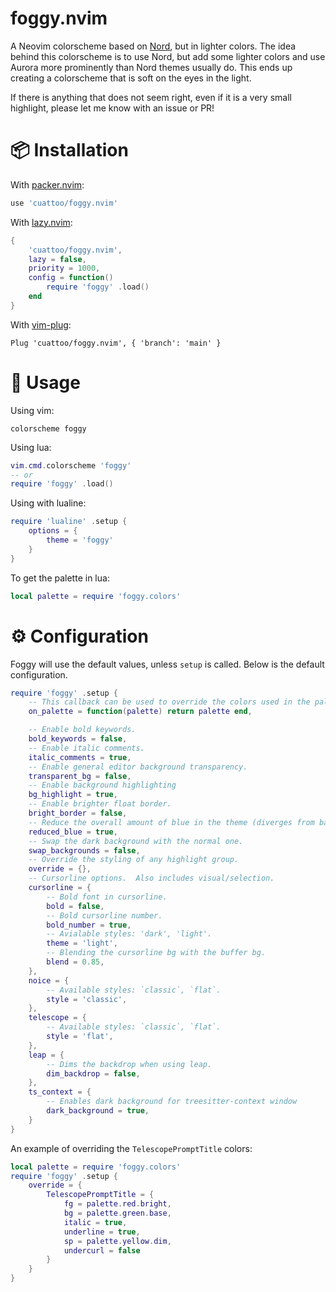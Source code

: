# foggy.nvim

A Neovim colorscheme based on [Nord](https://www.nordtheme.com/), but in lighter colors. The idea behind this colorscheme is to use Nord, but add some lighter colors and use Aurora more prominently than Nord themes usually do. This ends up creating a colorscheme that is soft on the eyes in the light.

If there is anything that does not seem right, even if it is a very small highlight, please let me know with an issue or PR!

# 📦 Installation

With [packer.nvim](https://github.com/wbthomason/packer.nvim):

```lua
use 'cuattoo/foggy.nvim'
```

With [lazy.nvim](https://github.com/folke/lazy.nvim):

```lua
{
    'cuattoo/foggy.nvim',
    lazy = false,
    priority = 1000,
    config = function()
        require 'foggy' .load()
    end
}
```

With [vim-plug](https://github.com/junegunn/vim-plug):

```vim
Plug 'cuattoo/foggy.nvim', { 'branch': 'main' }
```

# 🚀 Usage

Using vim:

```vim
colorscheme foggy
```

Using lua:

```lua
vim.cmd.colorscheme 'foggy'
-- or
require 'foggy' .load()
```

Using with lualine:

```lua
require 'lualine' .setup {
    options = {
        theme = 'foggy'
    }
}
```

To get the palette in lua:

```lua
local palette = require 'foggy.colors'
```

# ⚙️ Configuration

Foggy will use the default values, unless `setup` is called. Below is the default configuration.

```lua
require 'foggy' .setup {
    -- This callback can be used to override the colors used in the palette.
    on_palette = function(palette) return palette end,

    -- Enable bold keywords.
    bold_keywords = false,
    -- Enable italic comments.
    italic_comments = true,
    -- Enable general editor background transparency.
    transparent_bg = false,
    -- Enable background highlighting
    bg_highlight = true,
    -- Enable brighter float border.
    bright_border = false,
    -- Reduce the overall amount of blue in the theme (diverges from base Nord).
    reduced_blue = true,
    -- Swap the dark background with the normal one.
    swap_backgrounds = false,
    -- Override the styling of any highlight group.
    override = {},
    -- Cursorline options.  Also includes visual/selection.
    cursorline = {
        -- Bold font in cursorline.
        bold = false,
        -- Bold cursorline number.
        bold_number = true,
        -- Avialable styles: 'dark', 'light'.
        theme = 'light',
        -- Blending the cursorline bg with the buffer bg.
        blend = 0.85,
    },
    noice = {
        -- Available styles: `classic`, `flat`.
        style = 'classic',
    },
    telescope = {
        -- Available styles: `classic`, `flat`.
        style = 'flat',
    },
    leap = {
        -- Dims the backdrop when using leap.
        dim_backdrop = false,
    },
    ts_context = {
        -- Enables dark background for treesitter-context window
        dark_background = true,
    }
}
```

An example of overriding the `TelescopePromptTitle` colors:

```lua
local palette = require 'foggy.colors'
require 'foggy' .setup {
    override = {
        TelescopePromptTitle = {
            fg = palette.red.bright,
            bg = palette.green.base,
            italic = true,
            underline = true,
            sp = palette.yellow.dim,
            undercurl = false
        }
    }
}
```
